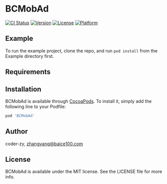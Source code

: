 # BCMobAd

[![CI Status](https://img.shields.io/travis/coder-zy/BCMobAd.svg?style=flat)](https://travis-ci.org/coder-zy/BCMobAd)
[![Version](https://img.shields.io/cocoapods/v/BCMobAd.svg?style=flat)](https://cocoapods.org/pods/BCMobAd)
[![License](https://img.shields.io/cocoapods/l/BCMobAd.svg?style=flat)](https://cocoapods.org/pods/BCMobAd)
[![Platform](https://img.shields.io/cocoapods/p/BCMobAd.svg?style=flat)](https://cocoapods.org/pods/BCMobAd)

## Example

To run the example project, clone the repo, and run `pod install` from the Example directory first.

## Requirements

## Installation

BCMobAd is available through [CocoaPods](https://cocoapods.org). To install
it, simply add the following line to your Podfile:

```ruby
pod 'BCMobAd'
```

## Author

coder-zy, zhangyang@baice100.com

## License

BCMobAd is available under the MIT license. See the LICENSE file for more info.
